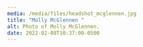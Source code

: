 ```yaml
---
media: /media/files/headshot_mcglennen.jpg
title: "Molly McGlennen "
alt: Photo of Molly McGlennen.
date: 2022-02-08T10:37:00-0500
---
```

